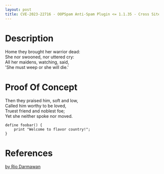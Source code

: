 ```yaml
---
layout: post
title: CVE-2023-22716 - OOPSpam Anti-Spam Plugin <= 1.1.35 - Cross Site Scripting (XSS)
---
```


Description
============
Home they brought her warrior dead:  
She nor swooned, nor uttered cry:  
All her maidens, watching, said,  
'She must weep or she will die.'

Proof Of Concept
============
Then they praised him, soft and low,  
Called him worthy to be loved,  
Truest friend and noblest foe;  
Yet she neither spoke nor moved.  
~~~
define foobar() {
    print "Welcome to flavor country!";
}
~~~

References
============ 




[by Rio Darmawan](https://patchstack.com/database/researcher/0f0ce3de-fbab-4348-9729-a5ef92c74b3e)
